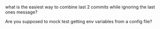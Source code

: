 what is the easiest way to combine last 2 commits while ignoring the last ones message?

Are you supposed to mock test getting env variables from a config file?

